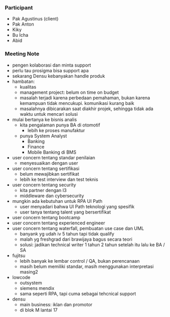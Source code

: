 ### Participant
- Pak Agustinus (client)
- Pak Anton
- Kiky
- Bu Icha
- Abid

### Meeting Note
- pengen kolaborasi dan minta support
- perlu tau prosigma bisa support apa
- sekarang Densu kebanyakan handle produk
- hambatan:
	- kualitas
	- management project: belum on time on budget
	- masalah terjadi karena perbedaan pemahaman, bukan karena kemampuan tidak mencukupi. komunikasi kurang baik
	- masalahnya dibicarakan saat diakhir projek, sehingga tidak ada waktu untuk mencari solusi
- mulai bertanya ke bisnis analis
	- kita pengalaman punya BA di otomotif
		- lebih ke proses manufaktur
	- punya System Analyst
		- Banking
		- Finance
		- Mobile Banking di BMS
- user concern tentang standar penilaian
	- menyesuaikan dengan user
- user concern tentang sertifikasi
	- belum mewajibkan sertifikat
	- lebih ke test interview dan test teknis
- user concern tentang security
	- kita partner dengan I3
	- middleware dan cybersecurity
- mungkin ada kebutuhan untuk RPA UI Path
	- user menyadari bahwa UI Path teknologi yang spesifik
	- user tanya tentang talent yang bersertifikat
- user concern tentang bootcamp
- user concern tentang experienced engineer
- user concern tentang waterfall, pembuatan use case dan UML
	- banyank yg udah iv 5 tahun tapi tidak qualify
	- malah yg freshgrad dari brawijaya bagus secara teori
	- solusi: jadikan technical writer 1 tahun 2 tahun setelah itu lalu ke BA / SA
- fujitsu
	- lebih banyak ke lembar control / QA, bukan perencanaan
	- masih belum memiliki standar, masih menggunakan interpretasi masing2
- lowcode
	- outsystem
	- siemens mendix
	- sama seperti RPA, tapi cuma sebagai tehcnical support
- densu
	- main business: iklan dan promotor
	- di blok M lantai 17